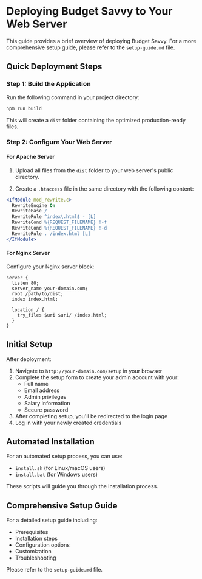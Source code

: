 
# Deploying Budget Savvy to Your Web Server

This guide provides a brief overview of deploying Budget Savvy. For a more comprehensive setup guide, please refer to the `setup-guide.md` file.

## Quick Deployment Steps

### Step 1: Build the Application

Run the following command in your project directory:

```bash
npm run build
```

This will create a `dist` folder containing the optimized production-ready files.

### Step 2: Configure Your Web Server

#### For Apache Server

1. Upload all files from the `dist` folder to your web server's public directory.

2. Create a `.htaccess` file in the same directory with the following content:

```apache
<IfModule mod_rewrite.c>
  RewriteEngine On
  RewriteBase /
  RewriteRule ^index\.html$ - [L]
  RewriteCond %{REQUEST_FILENAME} !-f
  RewriteCond %{REQUEST_FILENAME} !-d
  RewriteRule . /index.html [L]
</IfModule>
```

#### For Nginx Server

Configure your Nginx server block:

```nginx
server {
  listen 80;
  server_name your-domain.com;
  root /path/to/dist;
  index index.html;

  location / {
    try_files $uri $uri/ /index.html;
  }
}
```

## Initial Setup

After deployment:

1. Navigate to `http://your-domain.com/setup` in your browser
2. Complete the setup form to create your admin account with your:
   - Full name
   - Email address
   - Admin privileges
   - Salary information
   - Secure password
3. After completing setup, you'll be redirected to the login page
4. Log in with your newly created credentials

## Automated Installation

For an automated setup process, you can use:

- `install.sh` (for Linux/macOS users)
- `install.bat` (for Windows users)

These scripts will guide you through the installation process.

## Comprehensive Setup Guide

For a detailed setup guide including:
- Prerequisites
- Installation steps
- Configuration options
- Customization
- Troubleshooting

Please refer to the `setup-guide.md` file.
